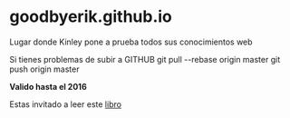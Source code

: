# goodbyerik.github.io
Lugar donde Kinley pone a prueba todos sus conocimientos web


Si tienes problemas de subir a GITHUB
  git pull --rebase origin master
  git push origin master

**Valido hasta el 2016**

Estas invitado a leer este <a href="http://chimera.labs.oreilly.com/books/1230000000561/pr01.html#_goals_of_this_book">libro</a>
